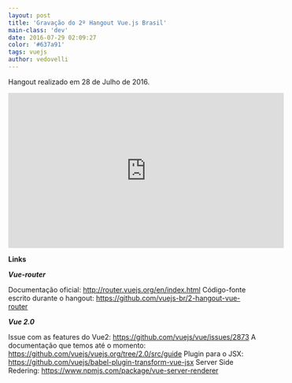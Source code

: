 ```yaml
---
layout: post
title: 'Gravação do 2º Hangout Vue.js Brasil'
main-class: 'dev'
date: 2016-07-29 02:09:27 
color: '#637a91'
tags: vuejs
author: vedovelli
---
```


Hangout realizado em 28 de Julho de 2016.

<iframe width="560" height="315" src="https://www.youtube.com/embed/1MEY74BY_Ds" frameborder="0" allowfullscreen></iframe>

**Links**

***Vue-router***

Documentação oficial: http://router.vuejs.org/en/index.html
Código-fonte escrito durante o hangout: https://github.com/vuejs-br/2-hangout-vue-router

***Vue 2.0***

Issue com as features do Vue2: https://github.com/vuejs/vue/issues/2873
A documentação que temos até o momento: https://github.com/vuejs/vuejs.org/tree/2.0/src/guide
Plugin para o JSX: https://github.com/vuejs/babel-plugin-transform-vue-jsx
Server Side Redering: https://www.npmjs.com/package/vue-server-renderer
